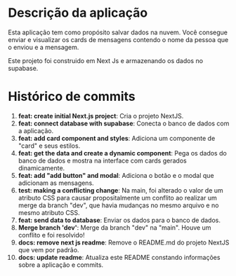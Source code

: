 # Descrição da aplicação
Esta aplicação tem como propósito salvar dados na nuvem. Você consegue enviar e visualizar os cards de mensagens contendo o nome da pessoa que o enviou e a mensagem.

Este projeto foi construido em Next Js e armazenando os dados no supabase.

# Histórico de commits

1. **feat: create initial Next.js project**: Cria o projeto NextJS.
2. **feat: connect database with supabase**: Conecta o banco de dados com a aplicação.
3. **feat: add card component and styles**: Adiciona um componente de "card" e seus estilos.
4. **feat: get the data and create a dynamic component**: Pega os dados do banco de dados e mostra na interface com cards gerados dinamicamente.
5. **feat: add "add button" and modal**: Adiciona o botão e o modal que adicionam as mensagens.
6. **test: making a conflicting change**: Na main, foi alterado o valor de um atributo CSS para causar propositalmente um conflito ao realizar um merge da branch "dev", que havia mudanças no mesmo arquivo e no mesmo atributo CSS.
7. **feat: send data to database**: Enviar os dados para o banco de dados.
8. **Merge branch 'dev'**: Merge da branch "dev" na "main". Houve um conflito e foi resolvido!
9. **docs: remove next js readme**: Remove o README.md do projeto NextJS que vem por padrão.
10. **docs: update readme**: Atualiza este README constando informações sobre a aplicação e commits.
